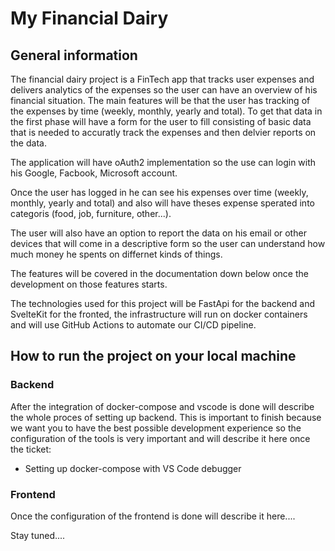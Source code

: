 # My Financial Dairy

## General information

The financial dairy project is a FinTech app that tracks user expenses and delivers analytics of the expenses so the user can have an overview of his financial situation. The main features will be that the user has tracking of the expenses by time (weekly, monthly, yearly and total). To get that data in the first phase will have a form for the user to fill consisting of basic data that is needed to accuratly track the expenses and then delvier reports on the data.

The application will have oAuth2 implementation so the use can login with his Google, Facbook, Microsoft account. 

Once the user has logged in he can see his expenses over time (weekly, monthly, yearly and total) and also will have theses expense sperated into categoris (food, job, furniture, other...). 

The user will also have an option to report the data on his email or other devices that will come in a descriptive form so the user can understand how much money he spents on differnet kinds of things.

The features will be covered in the documentation down below once the development on those features starts.

The technologies used for this project will be FastApi for the backend and SvelteKit for the fronted, the infrastructure will run on docker containers and will use GitHub Actions to automate our CI/CD pipeline.

## How to run the project on your local machine

### Backend

After the integration of docker-compose and vscode is done will describe the whole proces of setting up backend. This is important to finish because we want you to have the best possible development experience so the configuration of the tools is very important and will describe it here once the ticket:
- Setting up docker-compose with VS Code debugger


### Frontend

Once the configuration of the frontend is done will describe it here....


Stay tuned....
